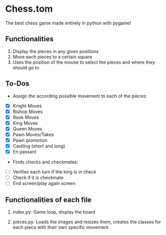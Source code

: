 # Chess.tom
The best chess game made entirely in python with pygame!

## Functionalities
1. Display the pieces in any given positions
2. Move each pieces to a certain square
3. Uses the position of the mouse to select the pieces and where they should go to

## To-Dos
- Assign the according possible movement to each of the pieces:
- [x] Knight Moves
- [x] Bishop Moves
- [x] Rook Moves
- [x] King Moves
- [x] Queen Moves
- [x] Pawn Moves/Takes
- [x] Pawn promotion
- [x] Castling (short and long)
- [x] En passant
- Finds checks and checkmates:
- [ ] Verifies each turn if the king is in check
- [ ] Check if it is checkmate
- [ ] End screen/play again screen

## Functionalities of each file
1. index.py:
Game loop, display the board

2. pieces.py:
Loads the images and resizes them, creates the classes for each piece with their own specific movement
